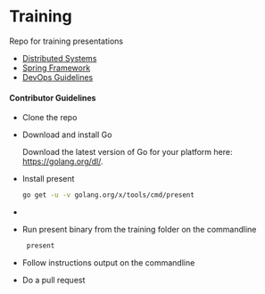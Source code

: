 # Training
Repo for training presentations

* [Distributed Systems](https://talks.godoc.org/github.com/alexcrownus/training/distributed-systems.slide)
* [Spring Framework](https://talks.godoc.org/github.com/alexcrownus/training/spring.slide)
* [DevOps Guidelines](https://talks.godoc.org/github.com/alexcrownus/training/devops-guildelines.slide)

#### Contributor Guidelines

* Clone the repo

* Download and install Go

    Download the latest version of Go for your platform here: https://golang.org/dl/.

* Install present

    ```sh
    go get -u -v golang.org/x/tools/cmd/present
*

 * Run present binary from the training folder on the commandline
    ```sh
     present

 * Follow instructions output on the commandline

 * Do a pull request